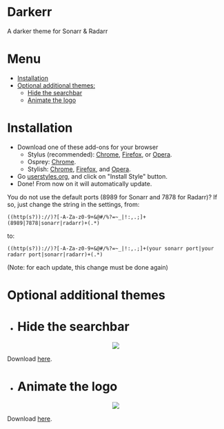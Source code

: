# Darkerr
A darker theme for Sonarr &amp; Radarr
# Menu
* [Installation](https://github.com/iFelix18/Darkerr/blob/master/README.md#installation)
* [Optional additional themes:](https://github.com/iFelix18/Darkerr/blob/master/README.md#optional-additional-themes)
  * [Hide the searchbar](https://github.com/iFelix18/Darkerr/blob/master/README.md#hide-the-searchbar)
  * [Animate the logo](https://github.com/iFelix18/Darkerr/blob/master/README.md#animate-the-logo)
# Installation
* Download one of these add-ons for your browser
  * Stylus (recommended): [Chrome](https://chrome.google.com/webstore/detail/clngdbkpkpeebahjckkjfobafhncgmne), [Firefox](https://addons.mozilla.org/firefox/addon/styl-us/), or [Opera](https://github.com/schomery/stylish-chrome/).
  * Osprey: [Chrome](https://chrome.google.com/webstore/detail/osprey/ekjapccimkannnfgcnnoajhfdglobgak).
  * Stylish: [Chrome](https://chrome.google.com/webstore/detail/stylish-custom-themes-for/fjnbnpbmkenffdnngjfgmeleoegfcffe), [Firefox](https://addons.mozilla.org/en-US/firefox/addon/stylish/), and [Opera](https://addons.opera.com/en-gb/extensions/details/stylish/).
* Go [userstyles.org](https://userstyles.org/styles/142759/darkerr-a-darker-theme-for-sonarr-radarr), and click on "Install Style" button.
* Done! From now on it will automatically update.

You do not use the default ports (8989 for Sonarr and 7878 for Radarr)?
If so, just change the string in the settings, from:
```
((http(s?))://)?[-A-Za-z0-9+&@#/%?=~_|!:,.;]+(8989|7878|sonarr|radarr)+(.*)
```
to:
```
((http(s?))://)?[-A-Za-z0-9+&@#/%?=~_|!:,.;]+(your sonarr port|your radarr port|sonarr|radarr)+(.*)
```
(Note: for each update, this change must be done again)
# Optional additional themes
* # Hide the searchbar
<p align="center">
  <img src="http://i.imgur.com/6sdDzxq.gif"/>
</p>
<p>Download <a href="https://userstyles.org/styles/142942/darkerr-searchbar-theme-for-sonarr-radarr">here</a>.</p>

* # Animate the logo
<p align="center">
  <img src="http://i.imgur.com/2Ie6BFm.gif"/>
</p>
<p>Download <a href="https://userstyles.org/styles/142943/darkerr-logo-theme-for-sonarr-radarr">here</a>.</p>
